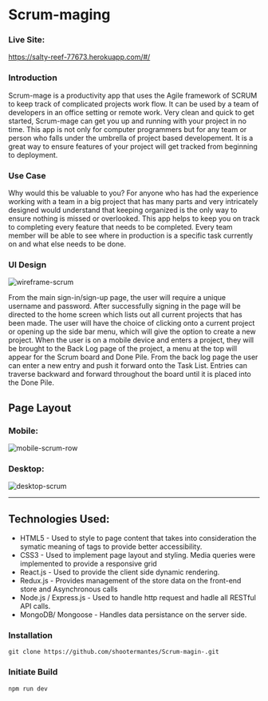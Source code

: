 Scrum-maging
===========
### Live Site:
https://salty-reef-77673.herokuapp.com/#/
### Introduction

Scrum-mage is a productivity app that uses the Agile framework of SCRUM to keep track of complicated projects work flow. It can be used by a team of developers in an office setting or remote work. Very clean and quick to get started, Scrum-mage can get you up and running with your project in no time. This app is not only for computer programmers but for any team or person who falls under the umbrella of project based developement. It is a great way to ensure features of your project will get tracked from beginning to deployment. 

### Use Case

Why would this be valuable to you? For anyone who has had the experience working with a team in a big project that has many parts and very intricately designed would understand that keeping organized is the only way to ensure nothing is missed or overlooked. This app helps to keep you on track to completing every feature that needs to be completed. Every team member will be able to see where in production is a specific task currently on and what else needs to be done. 


### UI Design

![wireframe-scrum](https://cloud.githubusercontent.com/assets/15925701/23138274/fd0ccecc-f76b-11e6-9851-e42c41bf227a.png)



From the main sign-in/sign-up page, the user will require a unique username and password. After successfully signing in the page will be directed to the home screen which lists out all current projects that has been made. The user will have the choice of clicking onto a current project or opening up the side bar menu, which will give the option to create a new project. When the user is on a mobile device and enters a project, they will be brought to the Back Log page of the project, a menu at the top will appear for the Scrum board and Done Pile. From the back log page the user can enter a new entry and push it forward onto the Task List. Entries can traverse backward and forward throughout the board until it is placed into the Done Pile. 



Page Layout
--------
### Mobile:
![mobile-scrum-row](https://cloud.githubusercontent.com/assets/15925701/23139038/28aa8ab6-f770-11e6-8db0-b2dc0c676047.png)
### Desktop:
![desktop-scrum](https://cloud.githubusercontent.com/assets/15925701/23139046/2df31402-f770-11e6-8600-98d9e5703344.PNG)


__________________

Technologies Used:
------
* HTML5 - Used to style to page content that takes into consideration the symatic meaning of tags to provide better accessibility.
* CSS3 - Used to implement page layout and styling. Media queries were implemented to provide a responsive grid
* React.js - Used to provide the client side dynamic rendering.
* Redux.js - Provides management of the store data on the front-end store and Asynchronous calls
* Node.js / Express.js - Used to handle http request and hadle all RESTful API calls.
* MongoDB/ Mongoose - Handles data persistance on the server side.

### Installation
```
git clone https://github.com/shootermantes/Scrum-magin-.git
```
### Initiate Build
```
npm run dev
```



